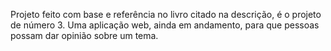 Projeto feito com base e referência no livro citado na descrição, é o projeto de número 3.
Uma aplicação web, ainda em andamento, para que pessoas possam dar opinião sobre um tema.
